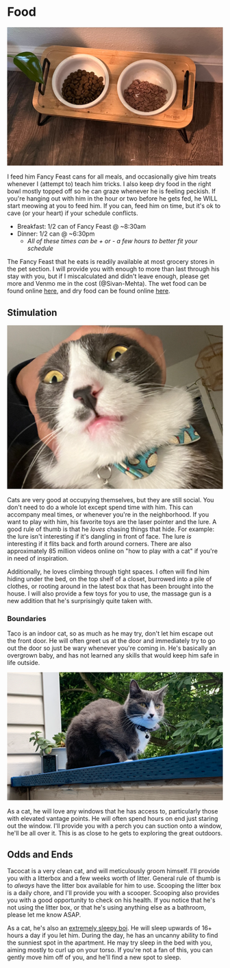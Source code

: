 # Food

![](food-bowls.png)

I feed him Fancy Feast cans for all meals, and occasionally give him treats whenever I (attempt to) teach him tricks. I also keep dry food in the right bowl mostly topped off so he can graze whenever he is feeling peckish. If you're hanging out with him in the hour or two before he gets fed, he WILL start meowing at you to feed him. If you can, feed him on time, but it's ok to cave (or your heart) if your schedule conflicts.

- Breakfast: 1/2 can of Fancy Feast @ ~8:30am
- Dinner: 1/2 can @ ~6:30pm
  - *All of these times can be + or - a few hours to better fit your schedule*

The Fancy Feast that he eats is readily available at most grocery stores in the pet section. I will provide you with enough to more than last through his stay with you, but if I miscalculated and didn't leave enough, please get more and Venmo me in the cost (@Sivan-Mehta). The wet food can be found online [here](https://www.fredmeyer.com/p/purina-fancy-feast-seafood-grilled-collection-wet-cat-food-variety-pack/0005000057546?fulfillment=PICKUP&searchType=default_search), and dry food can be found online [here](https://www.fredmeyer.com/p/blue-buffalo-wilderness-high-protein-natural-salmon-adult-dry-cat-food/0084024313060?fulfillment=PICKUP&searchType=default_search).

## Stimulation

![](lol.png)

Cats are very good at occupying themselves, but they are still social. You don't need to do a whole lot except spend time with him. This can accompany meal times, or whenever you're in the neighborhood. If you want to play with him, his favorite toys are the laser pointer and the lure. A good rule of thumb is that he _loves_ chasing things that hide. For example: the lure isn't interesting if it's dangling in front of face. The lure _is_ interesting if it flits back and forth around corners. There are also approximately 85 million videos online on "how to play with a cat" if you're in need of inspiration. 

Additionally, he loves climbing through tight spaces. I often will find him hiding under the bed, on the top shelf of a closet, burrowed into a pile of clothes, or rooting around in the latest box that has been brought into the house. I will also provide a few toys for you to use, the massage gun is a new addition that he's surprisingly quite taken with.

### Boundaries

Taco is an indoor cat, so as much as he may try, don't let him escape out the front door. He will often greet us at the door and immediately try to go out the door so just be wary whenever you're coming in. He's basically an overgrown baby, and has not learned any skills that would keep him safe in life outside.

![](taco-on-the-perch.png "Apex predator")

As a cat, he will love any windows that he has access to, particularly those with elevated vantage points. He will often spend hours on end just staring out the window. I'll provide you with a perch you can suction onto a window, he'll be all over it. This is as close to he gets to exploring the great outdoors.

## Odds and Ends

Tacocat is a very clean cat, and will meticulously groom himself. I'll provide you with a litterbox and a few weeks worth of litter. General rule of thumb is to *always* have the litter box available for him to use. Scooping the litter box is a daily chore, and I'll provide you with a scooper. Scooping also provides you with a good opportunity to check on his health. If you notice that he's not using the litter box, or that he's using anything else as a bathroom, please let me know ASAP.

As a cat, he's also an [extremely sleepy boi](https://www.youtube.com/shorts/syQCUC0mva8). He will sleep upwards of 16+ hours a day if you let him. During the day, he has an uncanny ability to find the sunniest spot in the apartment. He may try sleep in the bed with you, aiming mostly to curl up on your torso. If you're not a fan of this, you can gently move him off of you, and he'll find a new spot to sleep.
